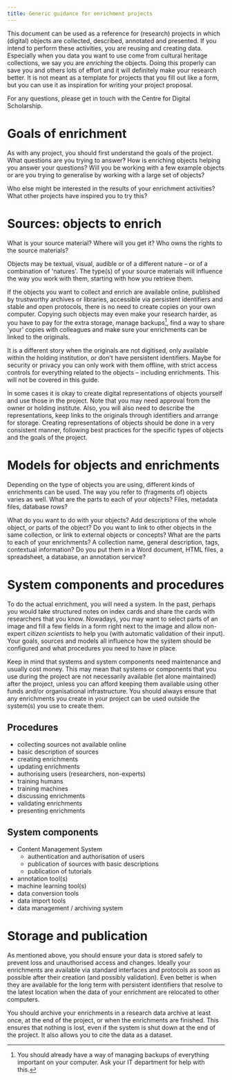 ```yaml
---
title: Generic guidance for enrichment projects
---
```


This document can be used as a reference for (research) projects in which (digital) objects are collected, described, annotated and presented.
If you intend to perform these activities, you are reusing and creating data.
Especially when you data you want to use come from cultural heritage collections, we say you are *enriching* the objects.
Doing this properly can save you and others lots of effort and it will definitely make your research better.
It is not meant as a template for projects that you fill out like a form, but you can use it as inspiration for writing your project proposal.

For any questions, please get in touch with the Centre for Digital Scholarship.

# Goals of enrichment

As with any project, you should first understand the goals of the project. What questions are you trying to answer? How is enriching objects helping you answer your questions? Will you be working with a few example objects or are you trying to generalise by working with a large set of objects?

Who else might be interested in the results of your enrichment activities? What other projects have inspired you to try this?

# Sources: objects to enrich

What is your source material? Where will you get it? Who owns the rights to the source materials?

Objects may be textual, visual, audible or of a different nature – or of a combination of 'natures'. The type(s) of your source materials will influence the way you work with them, starting with how you retrieve them.

If the objects you want to collect and enrich are available online, published by trustworthy archives or libraries, accessible via persistent identifiers and stable and open protocols, there is no need to create copies on your own computer. Copying such objects may even make your research harder, as you have to pay for the extra storage, manage backups[^1], find a way to share 'your' copies with colleagues and make sure your enrichments can be linked to the originals.

[^1]: You should already have a way of managing backups of everything important on your computer. Ask your IT department for help with this.

It is a different story when the originals are not digitised, only available within the holding institution, or don't have persistent identifiers. Maybe for security or privacy you can only work with them offline, with strict access controls for everything related to the objects – including enrichments. This will not be covered in this guide.

In some cases it is okay to create digital representations of objects yourself and use those in the project. Note that you may need approval from the owner or holding institute. Also, you will also need to describe the representations, keep links to the originals through identifiers and arrange for storage.
Creating representations of objects should be done in a very consistent manner, following best practices for the specific types of objects and the goals of the project.  

# Models for objects and enrichments

Depending on the type of objects you are using, different kinds of enrichments can be used. The way you refer to (fragments of) objects varies as well.
What are the parts to each of your objects? Files, metadata files, database rows?

What do you want to do with your objects? Add descriptions of the whole object, or parts of the object? Do you want to link to other objects in the same collection, or link to external objects or concepts?
What are the parts to each of your enrichments? A collection name, general description, tags, contextual information? Do you put them in a Word document, HTML files, a spreadsheet, a database, an annotation service?

# System components and procedures

To do the actual enrichment, you will need a system. In the past, perhaps you would take structured notes on index cards and share the cards with researchers that you know. Nowadays, you may want to select parts of an image and fill a few fields in a form right next to the image and allow non-expert *citizen scientists* to help you (with automatic validation of their input). Your goals, sources and models all influence how the system should be configured and what procedures you need to have in place.

Keep in mind that systems and system components need maintenance and usually cost money. This may mean that systems or components that you use during the project are not necessarily available (let alone maintained) after the project, unless you can afford keeping them available using other funds and/or organisational infrastructure. You should always ensure that any enrichments you create in your project can be used outside the system(s) you use to create them.

## Procedures

- collecting sources not available online
- basic description of sources
- creating enrichments
- updating enrichments
- authorising users (researchers, non-experts)
- training humans
- training machines
- discussing enrichments
- validating enrichments
- presenting enrichments

## System components

- Content Management System
    - authentication and authorisation of users
    - publication of sources with basic descriptions
    - publication of tutorials
- annotation tool(s)
- machine learning tool(s)
- data conversion tools
- data import tools
- data management / archiving system

# Storage and publication

As mentioned above, you should ensure your data is stored safely to prevent loss and unauthorised access and changes.
Ideally your enrichments are available via standard interfaces and protocols as soon as possible after their creation (and possibly validation).
Even better is when they are available for the long term with persistent identifiers that resolve to the latest location when the data of your enrichment are relocated to other computers.

You should archive your enrichments in a research data archive at least once, at the end of the project, or when the enrichments are finished. This ensures that nothing is lost, even if the system is shut down at the end of the project. It also allows you to cite the data as a dataset.
